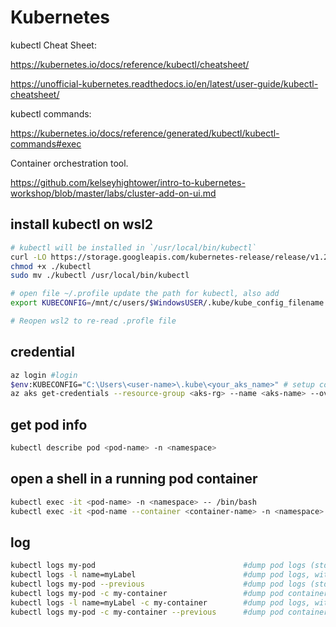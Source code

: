 # Kubernetes

kubectl Cheat Sheet:

https://kubernetes.io/docs/reference/kubectl/cheatsheet/

https://unofficial-kubernetes.readthedocs.io/en/latest/user-guide/kubectl-cheatsheet/

kubectl commands:

https://kubernetes.io/docs/reference/generated/kubectl/kubectl-commands#exec

Container orchestration tool.

https://github.com/kelseyhightower/intro-to-kubernetes-workshop/blob/master/labs/cluster-add-on-ui.md


## install kubectl on wsl2
```sh
# kubectl will be installed in `/usr/local/bin/kubectl`
curl -LO https://storage.googleapis.com/kubernetes-release/release/v1.22.8/bin/linux/amd64/kubectl
chmod +x ./kubectl
sudo mv ./kubectl /usr/local/bin/kubectl

# open file ~/.profile update the path for kubectl, also add
export KUBECONFIG=/mnt/c/users/$WindowsUSER/.kube/kube_config_filename

# Reopen wsl2 to re-read .profle file
```

## credential
```sh
az login #login
$env:KUBECONFIG="C:\Users\<user-name>\.kube\<your_aks_name>" # setup config in windows
az aks get-credentials --resource-group <aks-rg> --name <aks-name> --overwrite-existing #create credential
```

## get pod info
```sh
kubectl describe pod <pod-name> -n <namespace>
```

## open a shell in a running pod container
```sh
kubectl exec -it <pod-name> -n <namespace> -- /bin/bash
kubectl exec -it <pod-name --container <container-name> -n <namespace> -- /bin/bash
```

## log
```sh
kubectl logs my-pod                                 #dump pod logs (stdout)
kubectl logs -l name=myLabel                        #dump pod logs, with label name=myLabel (stdout)
kubectl logs my-pod --previous                      #dump pod logs (stdout) for previous container
kubectl logs my-pod -c my-container                 #dump pod container logs (stdout, multi-container case)
kubectl logs -l name=myLabel -c my-container        #dump pod logs, with label name=myLabel (stdout)
kubectl logs my-pod -c my-container --previous      #dump pod container logs (stdout, multi-container case) for previous container
```
